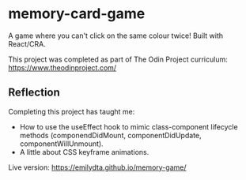 # memory-card-game

A game where you can't click on the same colour twice! Built with React/CRA.

This project was completed as part of The Odin Project curriculum: https://www.theodinproject.com/

<h2>Reflection</h2>

Completing this project has taught me:

  - How to use the useEffect hook to mimic class-component lifecycle methods (componendDidMount, componentDidUpdate, componentWillUnmount).
  - A little about CSS keyframe animations.


Live version: https://emilydta.github.io/memory-game/
